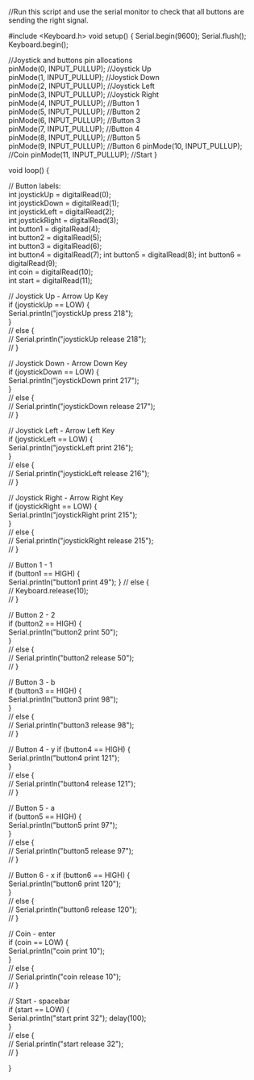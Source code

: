 //Run this script and use the serial monitor to check that all buttons are sending the right signal.  
  
  
   #include <Keyboard.h>
  void setup() {
  Serial.begin(9600);
  Serial.flush();  
  Keyboard.begin();
  
  
  //Joystick and buttons pin allocations  
  pinMode(0, INPUT_PULLUP); //Joystick Up  
  pinMode(1, INPUT_PULLUP); //Joystick Down  
  pinMode(2, INPUT_PULLUP); //Joystick Left  
  pinMode(3, INPUT_PULLUP); //Joystick Right  
  pinMode(4, INPUT_PULLUP); //Button 1  
  pinMode(5, INPUT_PULLUP); //Button 2  
  pinMode(6, INPUT_PULLUP); //Button 3  
  pinMode(7, INPUT_PULLUP); //Button 4  
  pinMode(8, INPUT_PULLUP); //Button 5  
  pinMode(9, INPUT_PULLUP); //Button 6
  pinMode(10, INPUT_PULLUP); //Coin
  pinMode(11, INPUT_PULLUP);  //Start
}  
  
  
void loop() {  
  
  
  // Button labels:  
  int joystickUp = digitalRead(0);  
  int joystickDown = digitalRead(1);  
  int joystickLeft = digitalRead(2);  
  int joystickRight = digitalRead(3);  
  int button1 = digitalRead(4);  
  int button2 = digitalRead(5);  
  int button3 = digitalRead(6);  
  int button4 = digitalRead(7);
  int button5 = digitalRead(8);
  int button6 = digitalRead(9);  
  int coin = digitalRead(10);  
  int start = digitalRead(11);  
  
  
  // Joystick Up - Arrow Up Key  
  if (joystickUp == LOW) {  
    Serial.println("joystickUp press 218");  
  }  
//  else {  
//    Serial.println("joystickUp release 218");  
//  }  
  
  
  // Joystick Down - Arrow Down Key  
  if (joystickDown == LOW) {  
    Serial.println("joystickDown print 217");  
  }  
  // else {  
//    Serial.println("joystickDown release 217");  
//  }  
  
  
  // Joystick Left - Arrow Left Key  
  if (joystickLeft == LOW) {  
    Serial.println("joystickLeft print 216");  
  }  
//  else {  
//    Serial.println("joystickLeft release 216");  
//  }  
  
  
  // Joystick Right - Arrow Right Key  
  if (joystickRight == LOW) {  
    Serial.println("joystickRight print 215");  
  }  
//  else {  
//    Serial.println("joystickRight release 215");  
//  }  
  
  
  // Button 1 - 1  
  if (button1 == HIGH) {  
    Serial.println("button1 print 49"); 
  }
//  else {  
//    Keyboard.release(10);  
//  }  

  
  // Button 2 - 2  
  if (button2 == HIGH) {  
    Serial.println("button2 print 50");  
  }  
//  else {  
//    Serial.println("button2 release 50");  
//  }  
  
  // Button 3 - b  
  if (button3 == HIGH) {  
    Serial.println("button3 print 98");  
  }  
//  else {  
//    Serial.println("button3 release 98");  
//  }  
  
  
  // Button 4 - y 
  if (button4 == HIGH) {  
    Serial.println("button4 print 121");  
  }  
  // else {  
//    Serial.println("button4 release 121");  
//  }  

  // Button 5 - a  
  if (button5 == HIGH) {  
    Serial.println("button5 print 97");  
  }  
//  else {  
//    Serial.println("button5 release 97");  
//  }

  // Button 6 - x 
  if (button6 == HIGH) {  
    Serial.println("button6 print 120");  
  }  
//  else {  
//    Serial.println("button6 release 120");  
//  }
  
  // Coin - enter  
  if (coin == LOW) {   
    Serial.println("coin print 10");  
  }  
//  else {  
//    Serial.println("coin release 10");  
//  }  
  
  
  // Start - spacebar  
  if (start == LOW) {  
    Serial.println("start print 32"); delay(100);  
  }  
//  else {  
//    Serial.println("start release 32");  
//  }  
    
}  
